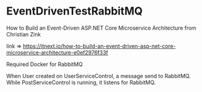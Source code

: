 # EventDrivenTestRabbitMQ
How to Build an Event-Driven ASP.NET Core Microservice Architecture from Christian Zink

link => https://itnext.io/how-to-build-an-event-driven-asp-net-core-microservice-architecture-e0ef2976f33f

Required Docker for RabbitMQ 

When User created on UserServiceControl, a message send to RabbitMQ. 
While PostServiceControl is running, it listens for RabbitMQ.

